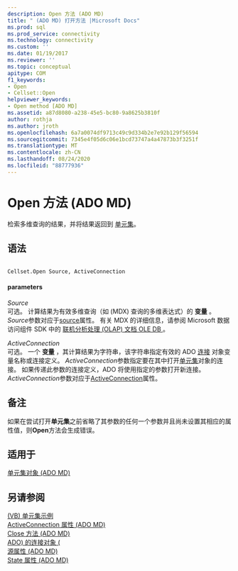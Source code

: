```yaml
---
description: Open 方法 (ADO MD)
title: " (ADO MD) 打开方法 |Microsoft Docs"
ms.prod: sql
ms.prod_service: connectivity
ms.technology: connectivity
ms.custom: ''
ms.date: 01/19/2017
ms.reviewer: ''
ms.topic: conceptual
apitype: COM
f1_keywords:
- Open
- Cellset::Open
helpviewer_keywords:
- Open method [ADO MD]
ms.assetid: a87d8080-a238-45e5-bc80-9a8625b3810f
author: rothja
ms.author: jroth
ms.openlocfilehash: 6a7a0074df9713c49c9d334b2e7e92b129f56594
ms.sourcegitcommit: 7345e4f05d6c06e1bcd73747a4a47873b3f3251f
ms.translationtype: MT
ms.contentlocale: zh-CN
ms.lasthandoff: 08/24/2020
ms.locfileid: "88777936"
---
```

# <a name="open-method-ado-md"></a>Open 方法 (ADO MD)
检索多维查询的结果，并将结果返回到 [单元集](./cellset-object-ado-md.md)。  
  
## <a name="syntax"></a>语法  
  
```  
  
Cellset.Open Source, ActiveConnection  
```  
  
#### <a name="parameters"></a>parameters  
 *Source*  
 可选。 计算结果为有效多维查询（如 (MDX) 查询的多维表达式）的 **变量** 。 *Source*参数对应于[source](./source-property-ado-md.md)属性。 有关 MDX 的详细信息，请参阅 Microsoft 数据访问组件 SDK 中的 [联机分析处理 (OLAP) 文档 OLE DB ](/previous-versions/windows/desktop/ms717005(v=vs.85)) 。  
  
 *ActiveConnection*  
 可选。 一个 **变量** ，其计算结果为字符串，该字符串指定有效的 ADO [连接](../ado-api/connection-object-ado.md) 对象变量名称或连接定义。 *ActiveConnection*参数指定要在其中打开[单元集](./cellset-object-ado-md.md)对象的连接。 如果传递此参数的连接定义，ADO 将使用指定的参数打开新连接。 *ActiveConnection*参数对应于[ActiveConnection](./activeconnection-property-ado-md.md)属性。  
  
## <a name="remarks"></a>备注  
 如果在尝试打开**单元集**之前省略了其参数的任何一个参数并且尚未设置其相应的属性值，则**Open**方法会生成错误。  
  
## <a name="applies-to"></a>适用于  
 [单元集对象 (ADO MD)](./cellset-object-ado-md.md)  
  
## <a name="see-also"></a>另请参阅  
 [ (VB) 单元集示例 ](./cellset-example-vb.md)   
 [ActiveConnection 属性 (ADO MD) ](./activeconnection-property-ado-md.md)   
 [Close 方法 (ADO MD) ](./close-method-ado-md.md)   
 [ADO) 的连接对象 (](../ado-api/connection-object-ado.md)   
 [源属性 (ADO MD) ](./source-property-ado-md.md)   
 [State 属性 (ADO MD)](./state-property-ado-md.md)